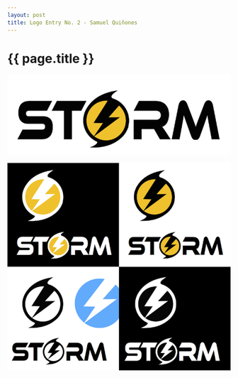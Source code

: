 ```yaml
---
layout: post
title: Logo Entry No. 2 - Samuel Quiñones
---
```


{{ page.title }}
================

![Storm Brand](/images/logocontest/squinones/storm_logo1.png)

![Storm Brand](/images/logocontest/squinones/storm_logo.png)